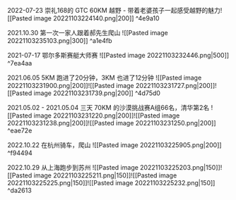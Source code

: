 

2022-07-23 崇礼168的 GTC 60KM 越野 - 带着老婆孩子一起感受越野的魅力![[Pasted image 20221103224140.png|200]]
^4e9a10

2021.10.30 第一次一家人跟着郝先生爬山
![[Pasted image 20221103235103.png|300]] ^a1e4fb

2021-07-17 鄂尔多斯赛艇大师赛
![[Pasted image 20221103232446.png|500]] ^7ea4aa

2021.06.05 5KM 跑进了20分钟，3KM 也进了12分钟
![[Pasted image 20221103231900.png|200]]![[Pasted image 20221103231727.png|200]]![[Pasted image 20221103231739.png|200]] ^4d75d0


2021.05.02 - 2021.05.04 三天 70KM 的沙漠挑战赛A组66名，清华第2名 
![[Pasted image 20221103231220.png|200]]![[Pasted image 20221103231238.png|200]]![[Pasted image 20221103231250.png|200]] ^eae72e







2022.10.22 在杭州骑车，爬山 ![[Pasted image 20221103225905.png|200]] ^f94494

2022.10.29 从上海跑步到苏州
![[Pasted image 20221103225203.png|150]]![[Pasted image 20221103225211.png|150]]![[Pasted image 20221103225225.png|150]]![[Pasted image 20221103225232.png|150]] ^da2613
